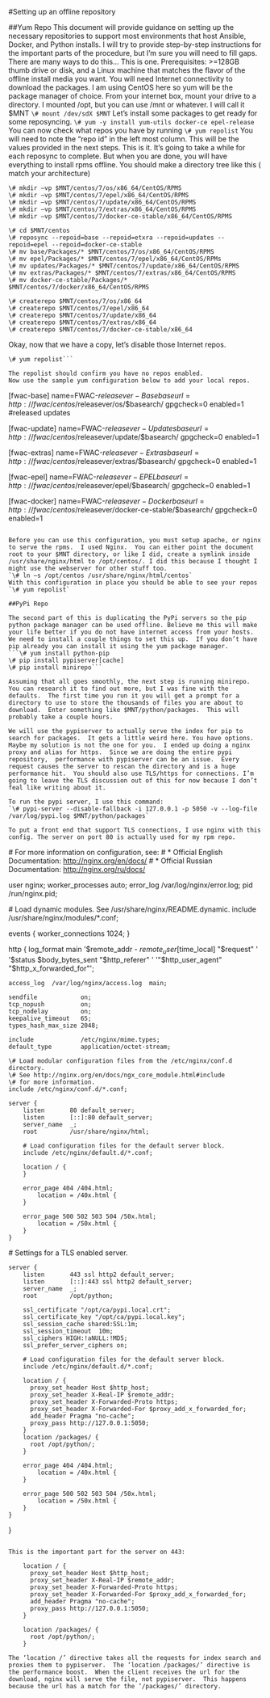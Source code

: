 

#Setting up an offline repository

##Yum Repo
This document will provide guidance on setting up the necessary repositories to support most environments that host Ansible, Docker, and Python installs.  I will try to provide step-by-step instructions for the important parts of the procedure, but I’m sure you will need to fill gaps. There are many ways to do this… This is one.
Prerequisites: >=128GB thumb drive or disk, and a Linux machine that matches the flavor of the offline install media you want. You will need Internet connectivity to download the packages.  I am using CentOS here so yum will be the package manager of choice. 
From your internet box, mount your drive to a directory.  I mounted /opt, but you can use /mnt or whatever. I will call it $MNT
`\# mount /dev/sdX $MNT`
Let’s install some packages to get ready for some reposyncing.
`\# yum -y install yum-utils docker-ce epel-release`
You can now check what repos you have by running 
`\# yum repolist`
You will need to note the “repo id” in the left most column. This will be the values provided in the next steps. 
This is it. It’s going to take a while for each reposync to complete.  But when you are done, you will have everything to install rpms offline. You should make a directory tree like this ( match your architecture) 
```
\# mkdir –vp $MNT/centos/7/os/x86_64/CentOS/RPMS
\# mkdir –vp $MNT/centos/7/epel/x86_64/CentOS/RPMS
\# mkdir –vp $MNT/centos/7/update/x86_64/CentOS/RPMS
\# mkdir –vp $MNT/centos/7/extras/x86_64/CentOS/RPMS
\# mkdir –vp $MNT/centos/7/docker-ce-stable/x86_64/CentOS/RPMS
```
```
\# cd $MNT/centos
\# reposync --repoid=base --repoid=etxra --repoid=updates --repoid=epel --repoid=docker-ce-stable
\# mv base/Packages/* $MNT/centos/7/os/x86_64/CentOS/RPMS
\# mv epel/Packages/* $MNT/centos/7/epel/x86_64/CentOS/RPMs
\# mv updates/Packages/* $MNT/centos/7/update/x86_64/CentOS/RPMS
\# mv extras/Packages/* $MNT/centos/7/extras/x86_64/CentOS/RPMS
\# mv docker-ce-stable/Packages/* $MNT/centos/7/docker/x86_64/CentOS/RPMS
```
```
\# createrepo $MNT/centos/7/os/x86_64
\# createrepo $MNT/centos/7/epel/x86_64
\# createrepo $MNT/centos/7/update/x86_64
\# createrepo $MNT/centos/7/extras/x86_64
\# createrepo $MNT/centos/7/docker-ce-stable/x86_64
```

Okay, now that we have a copy, let’s disable those Internet repos.  
```\# yum-config-manager --disable \*
\# yum repolist```

The repolist should confirm you have no repos enabled.
Now use the sample yum configuration below to add your local repos.

```
[fwac-base]
name=FWAC-$releasever - Base
baseurl=http://fwac/centos/$releasever/os/$basearch/
gpgcheck=0
enabled=1
#released updates

[fwac-update]
name=FWAC-$releasever - Updates
baseurl=http://fwac/centos/$releasever/update/$basearch/
gpgcheck=0
enabled=1

[fwac-extras]
name=FWAC-$releasever - Extras
baseurl=http://fwac/centos/$releasever/extras/$basearch/
gpgcheck=0
enabled=1

[fwac-epel]
name=FWAC-$releasever - EPEL
baseurl=http://fwac/centos/$releasever/epel/$basearch/
gpgcheck=0
enabled=1

[fwac-docker]
name=FWAC-$releasever - Docker
baseurl=http://fwac/centos/$releasever/docker-ce-stable/$basearch/
gpgcheck=0
enabled=1
```

Before you can use this configuration, you must setup apache, or nginx to serve the rpms.  I used Nginx.  You can either point the document root to your $MNT directory, or like I did, create a symlink inside /usr/share/nginx/html to /opt/centos/. I did this because I thought I might use the webserver for other stuff too.
`\# ln –s /opt/centos /usr/share/nginx/html/centos`
With this configuration in place you should be able to see your repos
`\# yum repolist`

##PyPi Repo

The second part of this is duplicating the PyPi servers so the pip python package manager can be used offline. Believe me this will make your life better if you do not have internet access from your hosts.
We need to install a couple things to set this up.  If you don’t have pip already you can install it using the yum package manager.
```\# yum install python-pip
\# pip install pypiserver[cache]
\# pip install minirepo```

Assuming that all goes smoothly, the next step is running minirepo. You can research it to find out more, but I was fine with the defaults.  The first time you run it you will get a prompt for a directory to use to store the thousands of files you are about to download.  Enter something like $MNT/python/packages.  This will probably take a couple hours. 

We will use the pypiserver to actually serve the index for pip to search for packages.  It gets a little weird here. You have options. Maybe my solution is not the one for you.  I ended up doing a nginx proxy and alias for https.  Since we are doing the entire pypi repository,  performance with pypiserver can be an issue.  Every request causes the server to rescan the directory and is a huge performance hit.  You should also use TLS/https for connections. I’m going to leave the TLS discussion out of this for now because I don’t feal like writing about it. 

To run the pypi server, I use this command:
`\# pypi-server --disable-fallback -i 127.0.0.1 -p 5050 -v --log-file /var/log/pypi.log $MNT/python/packages`

To put a front end that support TLS connections, I use nginx with this config. The server on port 80 is actually used for my rpm repo.

```
\# For more information on configuration, see:
\#   * Official English Documentation: http://nginx.org/en/docs/
\#   * Official Russian Documentation: http://nginx.org/ru/docs/

user nginx;
worker_processes auto;
error_log /var/log/nginx/error.log;
pid /run/nginx.pid;

\# Load dynamic modules. See /usr/share/nginx/README.dynamic.
include /usr/share/nginx/modules/*.conf;

events {
    worker_connections 1024;
}

http {
    log_format  main  '$remote_addr - $remote_user [$time_local] "$request" '
                      '$status $body_bytes_sent "$http_referer" '
                      '"$http_user_agent" "$http_x_forwarded_for"';

    access_log  /var/log/nginx/access.log  main;

    sendfile            on;
    tcp_nopush          on;
    tcp_nodelay         on;
    keepalive_timeout   65;
    types_hash_max_size 2048;

    include             /etc/nginx/mime.types;
    default_type        application/octet-stream;

    \# Load modular configuration files from the /etc/nginx/conf.d directory.
    \# See http://nginx.org/en/docs/ngx_core_module.html#include
    \# for more information.
    include /etc/nginx/conf.d/*.conf;

    server {
        listen       80 default_server;
        listen       [::]:80 default_server;
        server_name  _;
        root         /usr/share/nginx/html;

        # Load configuration files for the default server block.
        include /etc/nginx/default.d/*.conf;

        location / {
        }

        error_page 404 /404.html;
            location = /40x.html {
        }

        error_page 500 502 503 504 /50x.html;
            location = /50x.html {
        }
    }

\# Settings for a TLS enabled server.

    server {
        listen       443 ssl http2 default_server;
        listen       [::]:443 ssl http2 default_server;
        server_name  _;
        root         /opt/python;

        ssl_certificate "/opt/ca/pypi.local.crt";
        ssl_certificate_key "/opt/ca/pypi.local.key";
        ssl_session_cache shared:SSL:1m;
        ssl_session_timeout  10m;
        ssl_ciphers HIGH:!aNULL:!MD5;
        ssl_prefer_server_ciphers on;

        # Load configuration files for the default server block.
        include /etc/nginx/default.d/*.conf;

        location / {
          proxy_set_header Host $http_host;
          proxy_set_header X-Real-IP $remote_addr;
          proxy_set_header X-Forwarded-Proto https;
          proxy_set_header X-Forwarded-For $proxy_add_x_forwarded_for;
          add_header Pragma "no-cache";
          proxy_pass http://127.0.0.1:5050;
        }
        location /packages/ {
          root /opt/python/;
        }

        error_page 404 /404.html;
            location = /40x.html {
        }

        error_page 500 502 503 504 /50x.html;
            location = /50x.html {
        }
    }

}
```

This is the important part for the server on 443:

```
        location / {
          proxy_set_header Host $http_host;
          proxy_set_header X-Real-IP $remote_addr;
          proxy_set_header X-Forwarded-Proto https;
          proxy_set_header X-Forwarded-For $proxy_add_x_forwarded_for;
          add_header Pragma "no-cache";
          proxy_pass http://127.0.0.1:5050;
        }

        location /packages/ {
          root /opt/python/;
        }
```
The ‘location /’ directive takes all the requests for index search and proxies them to pypiserver.  The ‘location /packages/’ directive is the performance boost.  When the client receives the url for the download, nginx will serve the file, not pypiserver.  This happens because the url has a match for the ‘/packages/’ directory. 

